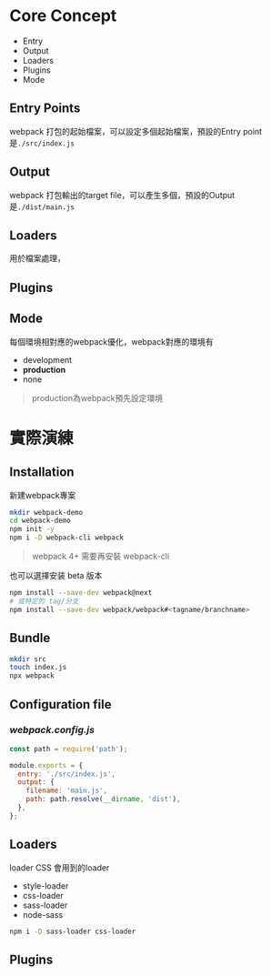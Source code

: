 # Core Concept
  - Entry
  - Output
  - Loaders
  - Plugins
  - Mode

## Entry Points
  webpack 打包的起始檔案，可以設定多個起始檔案，預設的Entry point是`./src/index.js`

## Output
  webpack 打包輸出的target file，可以產生多個，預設的Output是`./dist/main.js`

## Loaders

  用於檔案處理，

## Plugins



## Mode
  每個環境相對應的webpack優化，webpack對應的環境有
  + development
  + **production**
  + none

  >production為webpack預先設定環境
# 實際演練

  ## Installation

  新建webpack專案

  ```sh
  mkdir webpack-demo
  cd webpack-demo
  npm init -y
  npm i -D webpack-cli webpack
  ```

  >webpack 4+ 需要再安裝 webpack-cli

也可以選擇安装 beta 版本
```sh
npm install --save-dev webpack@next
# 或特定的 tag/分支
npm install --save-dev webpack/webpack#<tagname/branchname>
```


## Bundle

```sh
mkdir src
touch index.js
npx webpack
```

## Configuration file
### *webpack.config.js*
```javascript
const path = require('path');

module.exports = {
  entry: './src/index.js',
  output: {
    filename: 'main.js',
    path: path.resolve(__dirname, 'dist'),
  },
};
```

## **Loaders**
loader CSS
會用到的loader
+ style-loader
+ css-loader
+ sass-loader
+ node-sass
```sh
npm i -D sass-loader css-loader
```

## Plugins


